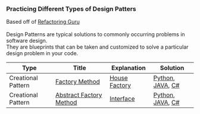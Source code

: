 ### Practicing Different Types of Design Patters

Based off of [Refactoring Guru](https://refactoring.guru/)
\
\
Design Patterns are typical solutions to commonly occurring problems in software design. \
They are blueprints that can be taken and customized to solve a particular design problem in your code.

| Type | Title | Explanation | Solution | 
|---| ----- | -------- | -------- |
|Creational Pattern|[Factory Method](https://refactoring.guru/design-patterns/factory-method) |[House Factory](./Explanations/HouseFactory.md) | [Python](./Python/factoryMethod.py), [JAVA](./JAVA/factoryMethod.java), [C#](./C%23/factoryMethod.cs)|
|Creational Pattern|[Abstract Factory Method](https://refactoring.guru/design-patterns/abstract-factory) |[Interface](./Python/abstractFactory2.py) | [Python](./Python/abstractFactory.py), [JAVA](./JAVA/factoryMethod.java), [C#](./C%23/factoryMethod.cs)|
